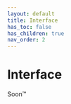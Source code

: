 ```yaml
---
layout: default
title: Interface
has_toc: false
has_children: true
nav_order: 2
---
```


# Interface

Soon™
